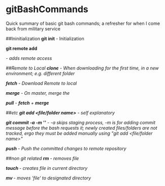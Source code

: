 # gitBashCommands
Quick summary of basic git bash commands; a refresher for when I come back from military service

##Ininitialization
**git init** - Initialization

**git remote add <address>** - adds remote access

##Remote to Local
**clone** - When downloading for the first time, in a new environment; e.g. different folder

**fetch** - Download Remote to local

**merge** - On master, merge the 

**pull** - **fetch** + **merge** 


##etc
**git add <file/folder name>** - self explanatory

**git commit -a -m '<commit message>'** - -a skips staging process, -m is for adding commit message before the bash requests it; newly created files/folders are not tracked, ergo they must be added manually using "git add <file/folder name>"

**push** - Push the committed changes to remote repository

##non git related
**rm <file>** - removes file

**touch <file>** - creates file in current directory

**mv <file> <destination directory>** - moves 'file' to designated directory
